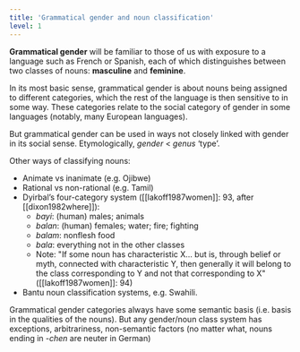 ```yaml
---
title: 'Grammatical gender and noun classification'
level: 1
---
```


**Grammatical gender** will be familiar to those of us with exposure to a language such as French or Spanish, each of which distinguishes between two classes of nouns: **masculine** and **feminine**.

In its most basic sense, grammatical gender is about nouns being assigned to different categories, which the rest of the language is then sensitive to in some way. These categories relate to the social category of gender in some languages (notably, many European languages).

But grammatical gender can be used in ways not closely linked with gender in its social sense. Etymologically, _gender_ < _genus_ ‘type’.

Other ways of classifying nouns:

- Animate vs inanimate (e.g. Ojibwe)
- Rational vs non-rational (e.g. Tamil)
- Dyirbal’s four-category system ([[lakoff1987women]]: 93, after [[dixon1982where]]):
  - _bayi_: (human) males; animals
  - _balan_: (human) females; water; fire; fighting
  - _balam_: nonflesh food
  - _bala_: everything not in the other classes
  - Note: "If some noun has characteristic X… but is, through belief or myth, connected with characteristic Y, then generally it will belong to the class corresponding to Y and not that corresponding to X" ([[lakoff1987women]]: 94)
- Bantu noun classification systems, e.g. Swahili.

Grammatical gender categories always have some semantic basis (i.e. basis in the qualities of the nouns). But any gender/noun class system has exceptions, arbitrariness, non-semantic factors (no matter what, nouns ending in -_chen_ are neuter in German)
